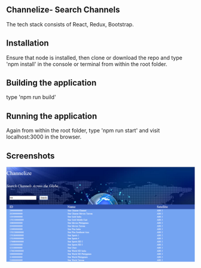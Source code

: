 Channelize- Search Channels
--------------------- 

The tech stack consists of React, Redux, Bootstrap.

Installation
------------

Ensure that node is installed, then clone or download the repo and type 'npm install' in the console or terminal from within the root folder.

Building the application
-----------------------
type 'npm run build'

Running the application
-----------------------

Again from within the root folder, type 'npm run start' and visit localhost:3000 in the browser.

Screenshots
-----------

![picture](channelsSearch.png)
